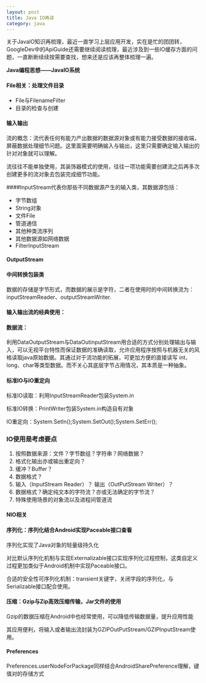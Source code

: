 ```yaml
---
layout: post
title: Java IO再读
category: java
---
```


关于JavaIO知识再梳理，最近一直学习上层应用开发，实在是忙的团团转，GoogleDev中的ApiGuide还需要继续阅读梳理，最近涉及到一些IO缓存方面的问题，一直断断续续按需要查找，想来还是应该再整体梳理一遍。

**Java编程思想——JavaIO系统**



#### File相关：处理文件目录

* File与FilenameFilter    
* 目录的检查与创建


#### 输入输出


流的概念：流代表任何有能力产出数据的数据源对象或有能力接受数据的接收端，屏蔽数据处理细节问题。这里面需要明确输入与输出，这里只需要确定输入输出的针对对象就可以理解。

流往往不能单独使用，其装饰器模式的使用，往往一项功能需要创建流之后再多次创建更多的流对象去包装完成细节功能。

####InputStream代表你那些不同数据源产生的输入类，其数据源包括：

* 字节数组     
* String对象     
* 文件File     
* 管道通信    
* 其他种类流序列      
* 其他数据源如网络数据        
* FilterInputStream      

#### OutputStream




#### 中间转换包装类

数据的存储是字节形式，而数据的展示是字符，二者在使用时的中间转换流为：inputStreamReader、outputStreamWriter.


#### 输入输出流的经典使用：




#### 数据流：


利用DataOutputStream与DataOutinputStream用合适的方式分别处理输出与输入，可以无视平台特性而保证数据的准确读取，允许应用程序按照与机器无关的风格读取java原始数据。其通过对于流功能的拓展，可更加方便的直接读写 int、long、char等类型数据。而不关心其底层字节占用情况，其本质是一种抽象。

#### 标准IO与IO重定向

标准IO读取：利用InputStreamReader包装System.in

标准IO转换：PrintWriter包装System.in构造自有对象

IO重定向：System.SetIn();System.SetOut();System.SetErr();


### IO使用是考虑要点


1. 按照数据来源：文件？字节数组？字符串？网络数据？       
2. 格式化输出亦或输出重定向？        
3. 缓冲？Buffer？                        
4. 数据格式？               
5. 输入（InputStream Reader）？ 输出（OutPutStream Writer）？            
6. 数据格式？确定纯文本的字符流？亦或无法确定的字节流？         
7. 特殊使用场景的对象流以及进程间管道流                           

       



#### NIO相关

#### 序列化：序列化结合Android实现Paceable接口查看

序列化实现了Java对象的轻量级持久化

对比默认序列化机制与实现Externalizable接口实现序列化过程控制，这类自定义过程更加类似于Android机制中实现Paceable接口。

合适的安全性可序列化机制：transient关键字，关闭字段的序列化，与Serializable接口配合使用。

#### 压缩：Gzip与Zip高效压缩传输，Jar文件的使用

Gzip的数据压缩在Android中也经常使用，可以降低传输数据量，提升应用性能

其应用便利，将输入或者输出流封装为GZIPOutPutStream/GZIPInputStream使用。


#### Preferences

Preferences.userNodeForPackage同样结合AndroidSharePreference理解，键值对的存储方式


